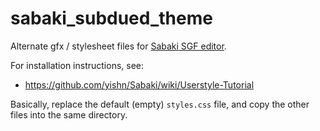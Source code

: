 # sabaki_subdued_theme

Alternate gfx / stylesheet files for [Sabaki SGF editor](https://github.com/yishn/Sabaki).

For installation instructions, see:

* https://github.com/yishn/Sabaki/wiki/Userstyle-Tutorial

Basically, replace the default (empty) `styles.css` file, and copy the other files into the same directory.
